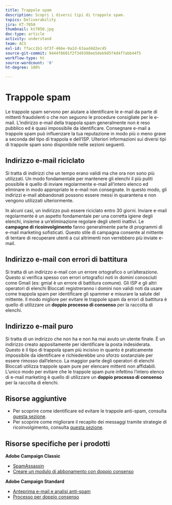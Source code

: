 ```yaml
---
title: Trappole spam
description: Scopri i diversi tipi di trappole spam.
topics: Deliverability
jira: KT-7050
thumbnail: kt7050.jpg
doc-type: article
activity: understand
team: ACS
exl-id: ffacc1b1-bf3f-466e-9a1d-63aad4d2ec45
source-git-commit: 9444f8601f2f349398ee5deb9d5f4d4f7abb44f5
workflow-type: ht
source-wordcount: '0'
ht-degree: 100%

---
```


# Trappole spam

Le trappole spam servono per aiutare a identificare le e-mail da parte di mittenti fraudolenti o che non seguono le procedure consigliate per le e-mail. L’indirizzo e-mail della trappola spam generalmente non è reso pubblico ed è quasi impossibile da identificare. Consegnare e-mail a trappole spam può influenzare la tua reputazione in modo più o meno grave a seconda del tipo di trappola e dell’ISP. Ulteriori informazioni sui diversi tipi di trappole spam sono disponibile nelle sezioni seguenti.

## Indirizzo e-mail riciclato

Si tratta di indirizzi che un tempo erano validi ma che ora non sono più utilizzati. Un modo fondamentale per mantenere gli elenchi il più puliti possibile è quello di inviare regolarmente e-mail all’intero elenco ed eliminare in modo appropriato le e-mail non consegnate. In questo modo, gli indirizzi e-mail abbandonati possono essere messi in quarantena e non vengono utilizzati ulteriormente.

In alcuni casi, un indirizzo può essere riciclato entro 30 giorni. Inviare e-mail regolarmente è un aspetto fondamentale per una corretta igiene degli elenchi, insieme a un’eliminazione regolare degli utenti inattivi. Le **campagne di ricoinvolgimento** fanno generalmente parte di programmi di e-mail marketing sofisticati. Questo stile di campagna consente al mittente di tentare di recuperare utenti a cui altrimenti non verrebbero più inviate e-mail.

## Indirizzo e-mail con errori di battitura

Si tratta di un indirizzo e-mail con un errore ortografico o un’alterazione. Questo si verifica spesso con errori ortografici noti in domini conosciuti come Gmail (es: gmial è un errore di battitura comune). Gli ISP e gli altri operatori di elenchi Bloccati registreranno i domini non validi noti da usare come trappola spam per identificare gli spammer e misurare la salute del mittente. Il modo migliore per evitare le trappole spam da errori di battitura è quello di utilizzare un **doppio processo di consenso** per la raccolta di elenchi.

## Indirizzo e-mail puro

Si tratta di un indirizzo che non ha e non ha mai avuto un utente finale. È un indirizzo creato appositamente per identificare la posta indesiderata. Questo è il tipo di trappola spam più incisivo in quanto è praticamente impossibile da identificare e richiederebbe uno sforzo sostanziale per essere rimosso dall’elenco. La maggior parte degli operatori di elenchi Bloccati utilizza trappole spam pure per elencare mittenti non affidabili. L’unico modo per evitare che le trappole spam pure infettino l’intero elenco di e-mail marketing è quello di utilizzare un **doppio processo di consenso** per la raccolta di elenchi.

## Risorse aggiuntive

* Per scoprire come identificare ed evitare le trappole anti-spam, consulta [questa sezione](/help/additional-resources/all-about-spam-traps.md).
* Per scoprire come migliorare il recapito dei messaggi tramite strategie di ricoinvolgimento, consulta [questa sezione](/help/additional-resources/re-engagement.md).

## Risorse specifiche per i prodotti

**Adobe Campaign Classic**

* [SpamAssassin](https://experienceleague.adobe.com/docs/campaign-classic/using/sending-messages/deliverability-management/spamassassin.html?lang=it#using-spamassassin)
* [Creare un modulo di abbonamento con doppio consenso](https://experienceleague.adobe.com/docs/campaign-classic/using/designing-content/web-forms/use-cases—web-forms.html?lang=it#create-a-subscription—form-with-double-opt-in)

**Adobe Campaign Standard**

* [Anteprima e-mail e analisi anti-spam](https://experienceleague.adobe.com/docs/campaign-standard-learn/tutorials/designing-content/email-designer/preview-your-email.html?lang=it#designing-content)
* [Processo per doppio consenso](https://experienceleague.adobe.com/docs/campaign-standard/using/communication-channels/landing-pages/setting-up-a-double-opt-in-process.html?lang=it#communication-channels)
